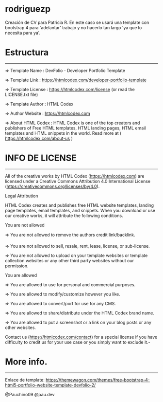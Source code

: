 # rodriguezp
Creación de CV para Patricia R.
En este caso se usará una template con bootstrap 4 para 'adelantar' trabajo y no hacerlo tan largo 'ya que lo necesita para ya'.

# Estructura
---------------------------------------------------------------------------------
  =>  Template Name    : DevFolio - Developer Portfolio Template

  =>  Template Link    : https://htmlcodex.com/developer-portfolio-template

  =>  Template License : https://htmlcodex.com/license (or read the LICENSE.txt file)

  =>  Template Author  : HTML Codex

  =>  Author Website   : https://htmlcodex.com

  =>  About HTML Codex : HTML Codex is one of the top creators and publishers of Free HTML templates, HTML landing pages, HTML email templates and HTML snippets in the world. Read more at ( https://htmlcodex.com/about-us )


# INFO DE LICENSE
-------------------------------------------------------------------------------------------------
All of the creative works by HTML Codex (https://htmlcodex.com) are licensed under a Creative Commons Attribution 4.0 International License (https://creativecommons.org/licenses/by/4.0).


Legal Attribution

HTML Codex creates and publishes free HTML website templates, landing page templates, email templates, and snippets. When you download or use our creative works, it will attribute the following conditions.


You are not allowed

  =>  You are not allowed to remove the authors credit link/backlink.
  
  =>  You are not allowed to sell, resale, rent, lease, license, or sub-license.
  
  =>  You are not allowed to upload on your template websites or template collection websites or any other third party websites without our permission.


You are allowed

  =>  You are allowed to use for personal and commercial purposes.

  =>  You are allowed to modify/customize however you like.

  =>  You are allowed to convert/port for use for any CMS.

  =>  You are allowed to share/distribute under the HTML Codex brand name.

  =>  You are allowed to put a screenshot or a link on your blog posts or any other websites.


Contact us (https://htmlcodex.com/contact) for a special license if you have difficulty to credit us for your use case or you simply want to exclude it.-

# More info.
--------------------------------------------------------

Enlace de template: https://themewagon.com/themes/free-bootstrap-4-html5-portfolio-website-template-devfolio-2/

@Pauchino09
@pau.dev
